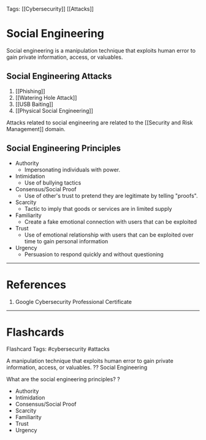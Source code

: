 Tags: [[Cybersecurity]] [[Attacks]]
# Social Engineering

Social engineering is a manipulation technique that exploits human error to gain private information, access, or valuables.

## Social Engineering Attacks

1. [[Phishing]]
2. [[Watering Hole Attack]]
3. [[USB Baiting]]
4. [[Physical Social Engineering]]

Attacks related to social engineering are related to the [[Security and Risk Management]] domain.

## Social Engineering Principles

- Authority
	- Impersonating individuals with power.
- Intimidation
	- Use of bullying tactics
- Consensus/Social Proof
	- Use of other's trust to pretend they are legitimate by telling "proofs".
- Scarcity
	- Tactic to imply that goods or services are in limited supply
- Familiarity
	- Create a fake emotional connection with users that can be exploited
- Trust
	- Use of emotional relationship with users that can be exploited over time to gain personal information
- Urgency
	- Persuasion to respond quickly and without questioning

---
# References

1. Google Cybersecurity Professional Certificate

---
# Flashcards

Flashcard Tags: #cybersecurity #attacks 

A manipulation technique that exploits human error to gain private information, access, or valuables.
??
Social Engineering
<!--SR:!2024-04-29,4,270!2024-04-29,3,252-->

What are the social engineering principles?
?
- Authority
- Intimidation
- Consensus/Social Proof
- Scarcity
- Familiarity
- Trust
- Urgency
<!--SR:!2024-04-27,1,212-->